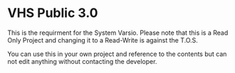 # VHS Public 3.0
This is the requirment for the System Varsio.
Please note that this is a Read Only Project and changing it to a Read-Write is
against the T.O.S.

You can use this in your own project and reference to the contents but can not edit anything without contacting the developer.
